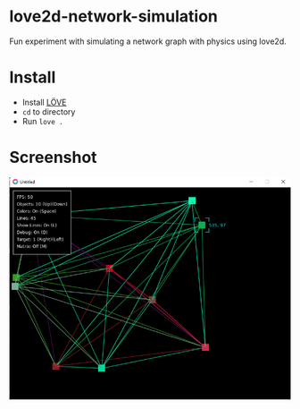 # love2d-network-simulation
Fun experiment with simulating a network graph with physics using love2d.


# Install
- Install [LÖVE](https://love2d.org/)
- `cd` to directory
- Run `love .`

# Screenshot
![a](screenshot.png)
